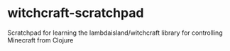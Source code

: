 # witchcraft-scratchpad
Scratchpad for learning the lambdaisland/witchcraft library for controlling Minecraft from Clojure
